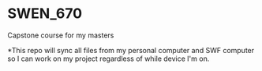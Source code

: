 # SWEN_670
Capstone course for my masters

*This repo will sync all files from my personal computer and SWF computer so I can work on my project regardless of while device I'm on.

